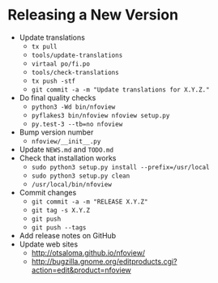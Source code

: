 Releasing a New Version
=======================

 * Update translations
   - `tx pull`
   - `tools/update-translations`
   - `virtaal po/fi.po`
   - `tools/check-translations`
   - `tx push -stf`
   - `git commit -a -m "Update translations for X.Y.Z."`
 * Do final quality checks
   - `python3 -Wd bin/nfoview`
   - `pyflakes3 bin/nfoview nfoview setup.py`
   - `py.test-3 --tb=no nfoview`
 * Bump version number
   - `nfoview/__init__.py`
 * Update `NEWS.md` and `TODO.md`
 * Check that installation works
   - `sudo python3 setup.py install --prefix=/usr/local`
   - `sudo python3 setup.py clean`
   - `/usr/local/bin/nfoview`
 * Commit changes
   - `git commit -a -m "RELEASE X.Y.Z"`
   - `git tag -s X.Y.Z`
   - `git push`
   - `git push --tags`
 * Add release notes on GitHub
 * Update web sites
   - <http://otsaloma.github.io/nfoview/>
   - <http://bugzilla.gnome.org/editproducts.cgi?action=edit&product=nfoview>
